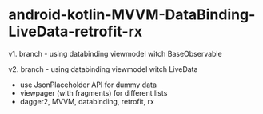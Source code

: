 # android-kotlin-MVVM-DataBinding-LiveData-retrofit-rx

v1. branch - using databinding viewmodel witch BaseObservable

v2. branch - using databinding viewmodel witch LiveData

- use JsonPlaceholder API for dummy data
- viewpager (with fragments) for different lists
- dagger2, MVVM, databinding, retrofit, rx
